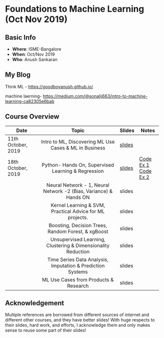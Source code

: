 # Foundations to Machine Learning (Oct Nov 2019)

## Basic Info
  - **Where**: ISME-Bangalore
  - **When**: Oct/Nov 2019
  - **Who**: Anush Sankaran

## My Blog

Think ML - https://goodboyanush.github.io/

machine laerning- https://medium.com/@sonalij663/intro-to-machine-learning-ca82305e6bab

## Course Overview

| Date                        |                                    Topic                                    | Slides | Notes |
|-----------------------------|:---------------------------------------------------------------------------:|--------|-------|
| 11th October, 2019  | Intro to ML, Discovering ML Use Cases & ML in Business     |   [slides](./lecture_notes/Lecture-1.pdf)      |       |
| 18th October, 2019  | Python- Hands On, Supervised Learning & Regression     |   [slides](./lecture_notes/Lecture-2.pdf)      |   [Code Ex 1](./coding-assignments/1.Linear-Regression.ipynb)   <br/>     [Code Ex 2](./coding-assignments/2.Logistic-Regression.ipynb)     |
|   | Neural Network - 1, Neural Network -2 (Bias, Variance) & Hands ON     |   slides[]()      |       |
|   | Kernel Learning & SVM, Practical Advice for ML projects.     |   slides[]()      |       |
|   | Boosting, Decision Trees, Random Forest, & xgBoost     |   slides[]()      |       |
|   | Unsupervised Learning, Clustering & Dimensionality Reduction    |   slides[]()      |       |
|   | Time Series Data Analysis, Imputation & Prediction Systems     |   slides[]()      |       |
|   | ML Use Cases from Products & Research    |   slides[]()      |       |

## Acknowledgement

Multiple references are borrowed from different sources of internet and different other courses, and they have better slides! With huge respects to their slides, hard work, and efforts, I acknowledge them and only makes sense to reuse some part of their slides!
